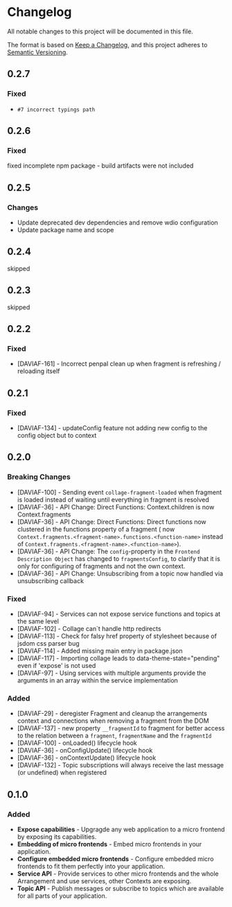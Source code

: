 # Changelog
All notable changes to this project will be documented in this file.

The format is based on [Keep a Changelog](https://keepachangelog.com/en/1.0.0/),
and this project adheres to [Semantic Versioning](https://semver.org/spec/v2.0.0.html).

## 0.2.7
### Fixed
- `#7 incorrect typings path`

## 0.2.6
### Fixed
fixed incomplete npm package - build artifacts were not included

## 0.2.5
### Changes
- Update deprecated dev dependencies and remove wdio configuration
- Update package name and scope

## 0.2.4
skipped

## 0.2.3
skipped

## 0.2.2
### Fixed
- [DAVIAF-161] - Incorrect penpal clean up when fragment is refreshing / reloading itself

## 0.2.1
### Fixed
- [DAVIAF-134] - updateConfig feature not adding new config to the config object but to context

## 0.2.0
### Breaking Changes
- [DAVIAF-100] - Sending event `collage-fragment-loaded` when fragment is loaded instead of waiting until everything in fragment is resolved
- [DAVIAF-36] - API Change: Direct Functions: Context.children is now Context.fragments
- [DAVIAF-36] - API Change: Direct Functions: Direct functions now clustered in the functions property of a fragment ( now `Context.fragments.<fragment-name>.functions.<function-name>` instead of `Context.fragments.<fragment-name>.<function-name>`).
- [DAVIAF-36] - API Change: The `config`-property in the `Frontend Description Object` has changed to `fragmentsConfig`, to clarify that it is only for configuring of fragments and not the own context.
- [DAVIAF-36] - API Change: Unsubscribing from a topic now handled via unsubscribing callback

### Fixed
- [DAVIAF-94] - Services can not expose service functions and topics at the same level
- [DAVIAF-102] - Collage can`t handle http redirects
- [DAVIAF-113] - Check for falsy href property of stylesheet because of jsdom css parser bug
- [DAVIAF-114] - Added missing main entry in package.json
- [DAVIAF-117] - Importing collage leads to data-theme-state="pending" even if 'expose' is not used
- [DAVIAF-97] - Using services with multiple arguments provide the arguments in an array within the service implementation

### Added
- [DAVIAF-29] - deregister Fragment and cleanup the arrangements context and connections when removing a fragment from the DOM 
- [DAVIAF-137] - new property `__fragmentId` to fragment for better access to the relation between a `fragment`, `fragmentName` and the `fragmentId`
- [DAVIAF-100] - onLoaded() lifecycle hook 
- [DAVIAF-36] - onConfigUpdate() lifecycle hook
- [DAVIAF-36] - onContextUpdate() lifecycle hook
- [DAVIAF-132] - Topic subscriptions will always receive the last message (or undefined) when registered


## 0.1.0

### Added
- **Expose capabilities** - Upgragde any web application to a micro frontend by exposing its capabilities.
- **Embedding of micro frontends** - Embed micro frontends in your application.
- **Configure embedded micro frontends** - Configure embedded micro frontends to fit them perfectly into your application.
- **Service API** - Provide services to other micro frontends and the whole Arrangement and use services, other Contexts are exposing.
- **Topic API** - Publish messages or subscribe to topics which are available for all parts of your application.

